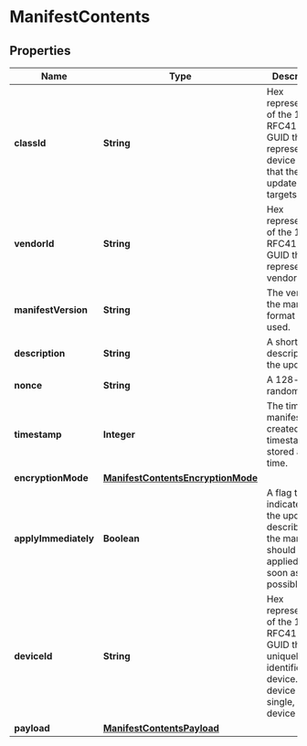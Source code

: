
# ManifestContents

## Properties
Name | Type | Description | Notes
------------ | ------------- | ------------- | -------------
**classId** | **String** | Hex representation of the 128-bit RFC4122 GUID that represents the device class that the update targets. |  [optional]
**vendorId** | **String** | Hex representation of the 128-bit RFC4122 GUID that represents the vendor. |  [optional]
**manifestVersion** | **String** | The version of the manifest format being used. |  [optional]
**description** | **String** | A short description of the update. |  [optional]
**nonce** | **String** | A 128-bit random field |  [optional]
**timestamp** | **Integer** | The time the manifest was created. The timestamp is stored as Unix time. |  [optional]
**encryptionMode** | [**ManifestContentsEncryptionMode**](ManifestContentsEncryptionMode.md) |  |  [optional]
**applyImmediately** | **Boolean** | A flag that indicates that the update described by the manifest should be applied as soon as possible. |  [optional]
**deviceId** | **String** | Hex representation of the 128-bit RFC4122 GUID that uniquely identifies the device. Each device has a single, unique device ID. |  [optional]
**payload** | [**ManifestContentsPayload**](ManifestContentsPayload.md) |  |  [optional]



